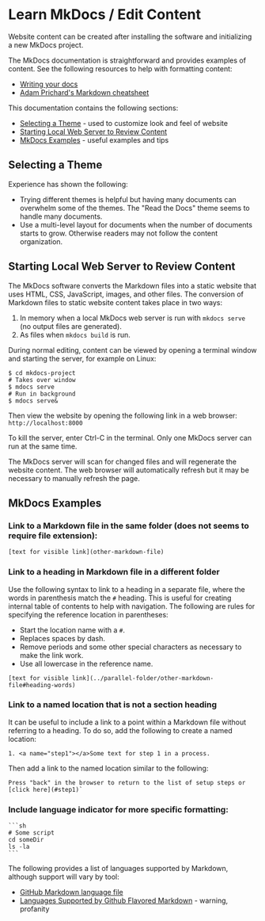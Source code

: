 # Learn MkDocs / Edit Content

Website content can be created after installing the software and initializing a new MkDocs project.

The MkDocs documentation is straightforward and provides examples of content.
See the following resources to help with formatting content:

* [Writing your docs](http://www.mkdocs.org/user-guide/writing-your-docs/)
* [Adam Prichard's Markdown cheatsheet](https://github.com/adam-p/markdown-here/wiki/Markdown-Cheatsheet)

This documentation contains the following sections:

* [Selecting a Theme](#selecting-a-theme) - used to customize look and feel of website
* [Starting Local Web Server to Review Content](#starting-local-web-server-to-review-content)
* [MkDocs Examples](#mkdocs-examples) - useful examples and tips

## Selecting a Theme

Experience has shown the following:

* Trying different themes is helpful but having many documents can overwhelm some of the themes.
The "Read the Docs" theme seems to handle many documents.
* Use a multi-level layout for documents when the number of documents starts to grow.
Otherwise readers may not follow the content organization.

## Starting Local Web Server to Review Content

The MkDocs software converts the Markdown files into a static website that uses HTML, CSS, JavaScript, images, and other files.
The conversion of Markdown files to static website content takes place in two ways:

1. In memory when a local MkDocs web server is run  with `mkdocs serve` (no output files are generated).
2. As files when `mkdocs build` is run.

During normal editing, content can be viewed by opening a terminal window and starting the server, for example on Linux:

```
$ cd mkdocs-project
# Takes over window
$ mdocs serve
# Run in background
$ mdocs serve&
```

Then view the website by opening the following link in a web browser:  `http://localhost:8000`

To kill the server, enter Ctrl-C in the terminal.  Only one MkDocs server can run at the same time.

The MkDocs server will scan for changed files and will regenerate the website content.
The web browser will automatically refresh but it may be necessary to manually refresh the page.

## MkDocs Examples

### Link to  a Markdown file in the same folder (does not seems to require file extension):

```text
[text for visible link](other-markdown-file)

```

### Link to a heading in Markdown file in a different folder

Use the following syntax to link to a heading in a separate file, where the words in parenthesis match the
`#` heading.  This is useful for creating internal table of contents to help with navigation.
The following are rules for specifying the reference location in parentheses:

* Start the location name with a `#`.
* Replaces spaces by dash.
* Remove periods and some other special characters as necessary to make the link work.
* Use all lowercase in the reference name.

```text
[text for visible link](../parallel-folder/other-markdown-file#heading-words)

```

### Link to a named location that is not a section heading

It can be useful to include a link to a point within a Markdown file without referring to a heading.
To do so, add the following to create a named location:

```text
1. <a name="step1"></a>Some text for step 1 in a process.
```

Then add a link to the named location similar to the following:

```text
Press "back" in the browser to return to the list of setup steps or [click here](#step1)`
```

### Include language indicator for more specific formatting:

``````
```sh
# Some script
cd someDir
ls -la
```
``````

The following provides a list of languages supported by Markdown, although support will vary by tool:

* [GitHub Markdown language file](https://github.com/github/linguist/blob/master/lib/linguist/languages.yml)
* [Languages Supported by Github Flavored Markdown](http://www.rubycoloredglasses.com/2013/04/languages-supported-by-github-flavored-markdown/) - warning, profanity
